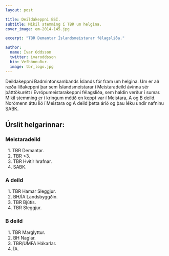 ```yaml
---
layout: post

title: Deildakeppni BSÍ.
subtitle: Mikil stemming í TBR um helgina.
cover_image: em-2014-145.jpg

excerpt: "TBR Demantar Íslandsmeistarar félagsliða."

author:
  name: Ívar Oddsson
  twitter: ivaroddsson
  bio: Vefhönnuður.
  image: tbr_logo.jpg
---
```

Deildakeppni Badmintonsambands Íslands fór fram um helgina. Um er að ræða liðakeppni þar sem Íslandsmeistarar í Meistaradeild ávinna sér þátttökurétt í Evrópumeistarakeppni félagsliða, sem haldin verður í sumar. Mikil stemming er í kringum mótið en keppt var í Meistara, A og B deild. Norðmenn áttu ĺið í Meistara og A deild þetta árið og þau léku undir nafninu SABK.											

## <i class="fa fa-trophy"></i> Úrslit helgarinnar:

### Meistaradeild  
&nbsp;&nbsp;1. TBR Demantar.  
&nbsp;&nbsp;2. TBR <3.  
&nbsp;&nbsp;3. TBR Hvítir hrafnar.  
&nbsp;&nbsp;4. SABK.

### A deild
&nbsp;&nbsp;1. TBR Hamar Sleggjur.  
&nbsp;&nbsp;2. BH/ÍA Landsbyggðin.  
&nbsp;&nbsp;3. TBR Bjútís.  
&nbsp;&nbsp;4. TBR Sleggjur.

### B deild
&nbsp;&nbsp;1. TBR Marglyttur.    
&nbsp;&nbsp;2. BH Naglar.   
&nbsp;&nbsp;3. TBR/UMFA Hákarlar.  
&nbsp;&nbsp;4. ÍA.  